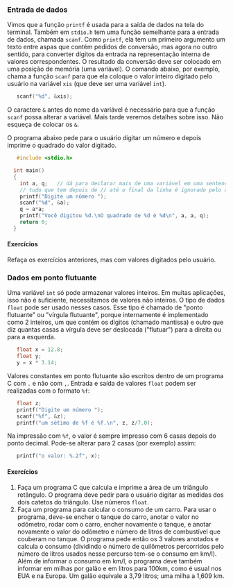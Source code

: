 ### Entrada de dados

Vimos que a função `printf` é usada para a saída de dados na tela do terminal.
Também em `stdio.h` tem uma função semelhante para a entrada de dados, chamada `scanf`.
Como `printf`, ela tem um primeiro argumento um texto entre aspas que contém pedidos de conversão, mas agora no outro sentido, para converter dígitos da entrada na representação interna de valores correspondentes.
O resultado da conversão deve ser colocado em uma posição de memória (uma variável).
O comando abaixo, por exemplo, chama a função `scanf` para que ela coloque o valor inteiro digitado pelo usuário na variável `xis` (que deve ser uma variável `int`).

```c
   scanf("%d", &xis);
```

O caractere `&` antes do nome da variável é necessário para que a função `scanf` possa alterar a variável. Mais tarde veremos detalhes sobre isso. Não esqueça de colocar os `&`.

O programa abaixo pede para o usuário digitar um número e depois imprime o quadrado do valor digitado.

```c
   #include <stdio.h>

  int main()
  {
    int a, q;   // dá para declarar mais de uma variável em uma sentença
    // tudo que tem depois de // até o final da linha é ignorado pelo compilador
    printf("Digite um número ");
    scanf("%d", &a);
    q = a*a;
    printf("Você digitou %d.\nO quadrado de %d é %d\n", a, a, q);
    return 0;
  }
```

#### Exercícios

Refaça os exercícios anteriores, mas com valores digitados pelo usuário.


### Dados em ponto flutuante

Uma variável `int` só pode armazenar valores inteiros. 
Em muitas aplicaçôes, isso não é suficiente, necessitamos de valores não inteiros.
O tipo de dados `float` pode ser usado nesses casos.
Esse tipo é chamado de "ponto flutuante" ou "vírgula flutuante", porque internamente é implementado como 2 inteiros, um que contém os dígitos (chamado mantissa) e outro que diz quantas casas a vírgula deve ser deslocada ("flutuar") para a direita ou para a esquerda.

```c
   float x = 12.8;
   float y;
   y = x * 3.14;
```
Valores constantes em ponto flutuante são escritos dentro de um programa C com `.` e não com `,`.
Entrada e saída de valores `float` podem ser realizadas com o formato `%f`:
```c
   float z;
   printf("Digite um número ");
   scanf("%f", &z);
   printf("um sétimo de %f é %f.\n", z, z/7.0);
```

Na impressão com `%f`, o valor é sempre impresso com 6 casas depois do ponto decimal. Pode-se alterar para 2 casas (por exemplo) assim:
```c
   printf("o valor: %.2f", x);
```

#### Exercícios

1. Faça um programa C que calcula e imprime a área de um triângulo retângulo. O programa deve pedir para o usuário digitar as medidas dos dois catetos do triângulo. Use números `float`.
2. Faça um programa para calcular o consumo de um carro. Para usar o programa, deve-se encher o tanque do carro, anotar o valor no odômetro, rodar com o carro, encher novamente o tanque, e anotar novamente o valor do odômetro e número de litros de combustível que couberam no tanque. O programa pede então os 3 valores anotados e calcula o consumo (dividindo o número de quilômetros percorridos pelo número de litros usados nesse percurso tem-se o consumo em km/l). Além de informar o consumo em km/l, o programa deve também informar em milhas por galão e em litros para 100km, como é usual nos EUA e na Europa. Um galão equivale a 3,79 litros; uma milha a 1,609 km.
